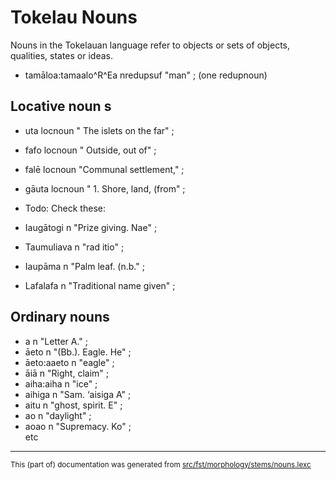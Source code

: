 # Tokelau Nouns
Nouns in the Tokelauan language refer to objects or sets of objects, qualities, states or ideas.

- tamāloa:tamaalo^R^Ea nredupsuf "man" ;   (one redupnoun)

## Locative noun s

- uta locnoun " The islets on the far" ;  
- fafo locnoun " Outside, out of" ;  
- falē locnoun "Communal settlement," ;  
- gāuta locnoun " 1. Shore, land, (from" ;  

- Todo: Check these:
- Iaugātogi n "Prize giving. Nae" ;  
- Taumuliava n "rad itio" ;  
- Iaupāma n "Palm leaf. (n.b." ;  
- Lafalafa n "Traditional name given" ;  

## Ordinary nouns

- a n "Letter A." ;  
- āeto n "(Bb.). Eagle. He" ;  
- āeto:aaeto n "eagle" ;  
- āiā n "Right, claim" ;  
- aiha:aiha n "ice" ;  
- aihiga n "Sam. ‘aisiga A" ;  
- aitu n "ghost, spirit. E" ;  
- ao n "daylight" ;  
- aoao n "Supremacy. Ko" ;  
etc

* * *

<small>This (part of) documentation was generated from [src/fst/morphology/stems/nouns.lexc](https://github.com/giellalt/lang-tkl/blob/main/src/fst/morphology/stems/nouns.lexc)</small>
